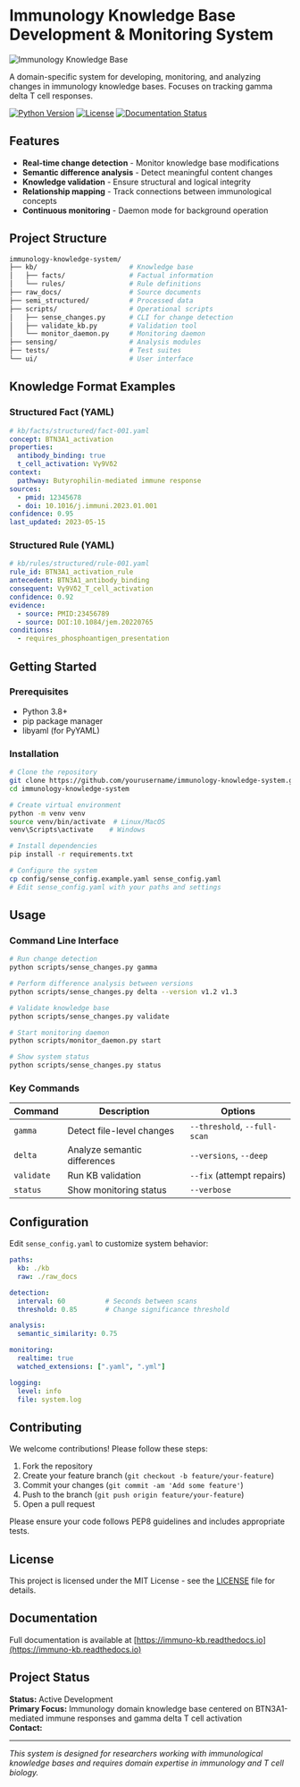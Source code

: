 
# Immunology Knowledge Base Development & Monitoring System

<!-- Replace with actual image -->
![Immunology Knowledge Base](https://via.placeholder.com/800x200/0066CC/FFFFFF?text=Immunology+Knowledge+Base)

A domain-specific system for developing, monitoring, and analyzing changes in immunology knowledge bases. Focuses on tracking  gamma delta T cell responses.

[![Python Version](https://img.shields.io/badge/python-3.8%2B-blue.svg)](https://python.org)
[![License](https://img.shields.io/badge/license-MIT-green.svg)](LICENSE)
[![Documentation Status](https://readthedocs.org/projects/gamma-delta-sense/badge/?version=latest)](https://gamma-delta-sense.readthedocs.io/en/latest/?badge=latest)

## Features

- **Real-time change detection** - Monitor knowledge base modifications
- **Semantic difference analysis** - Detect meaningful content changes
- **Knowledge validation** - Ensure structural and logical integrity
- **Relationship mapping** - Track connections between immunological concepts
- **Continuous monitoring** - Daemon mode for background operation

## Project Structure

```bash
immunology-knowledge-system/
├── kb/                       # Knowledge base
│   ├── facts/                # Factual information
│   └── rules/                # Rule definitions
├── raw_docs/                 # Source documents
├── semi_structured/          # Processed data
├── scripts/                  # Operational scripts
│   ├── sense_changes.py      # CLI for change detection
│   ├── validate_kb.py        # Validation tool
│   └── monitor_daemon.py     # Monitoring daemon
├── sensing/                  # Analysis modules
├── tests/                    # Test suites
└── ui/                       # User interface
```

## Knowledge Format Examples

### Structured Fact (YAML)

```yaml
# kb/facts/structured/fact-001.yaml
concept: BTN3A1_activation
properties:
  antibody_binding: true
  t_cell_activation: Vγ9Vδ2
context: 
  pathway: Butyrophilin-mediated immune response
sources:
  - pmid: 12345678
  - doi: 10.1016/j.immuni.2023.01.001
confidence: 0.95
last_updated: 2023-05-15
```

### Structured Rule (YAML)

```yaml
# kb/rules/structured/rule-001.yaml
rule_id: BTN3A1_activation_rule
antecedent: BTN3A1_antibody_binding
consequent: Vγ9Vδ2_T_cell_activation
confidence: 0.92
evidence:
  - source: PMID:23456789
  - source: DOI:10.1084/jem.20220765
conditions:
  - requires_phosphoantigen_presentation
```

## Getting Started

### Prerequisites

- Python 3.8+
- pip package manager
- libyaml (for PyYAML)

### Installation

```bash
# Clone the repository
git clone https://github.com/yourusername/immunology-knowledge-system.git
cd immunology-knowledge-system

# Create virtual environment
python -m venv venv
source venv/bin/activate  # Linux/MacOS
venv\Scripts\activate    # Windows

# Install dependencies
pip install -r requirements.txt

# Configure the system
cp config/sense_config.example.yaml sense_config.yaml
# Edit sense_config.yaml with your paths and settings
```

## Usage

### Command Line Interface

```bash
# Run change detection
python scripts/sense_changes.py gamma

# Perform difference analysis between versions
python scripts/sense_changes.py delta --version v1.2 v1.3

# Validate knowledge base
python scripts/sense_changes.py validate

# Start monitoring daemon
python scripts/monitor_daemon.py start

# Show system status
python scripts/sense_changes.py status
```

### Key Commands

| Command    | Description                  | Options                      |
|------------|------------------------------|------------------------------|
| `gamma`    | Detect file-level changes    | `--threshold`, `--full-scan` |
| `delta`    | Analyze semantic differences | `--versions`, `--deep`       |
| `validate` | Run KB validation            | `--fix` (attempt repairs)    |
| `status`   | Show monitoring status       | `--verbose`                  |

## Configuration

Edit `sense_config.yaml` to customize system behavior:

```yaml
paths:
  kb: ./kb
  raw: ./raw_docs

detection:
  interval: 60          # Seconds between scans
  threshold: 0.85       # Change significance threshold

analysis:
  semantic_similarity: 0.75

monitoring:
  realtime: true
  watched_extensions: [".yaml", ".yml"]

logging:
  level: info
  file: system.log
```

## Contributing

We welcome contributions! Please follow these steps:

1. Fork the repository
2. Create your feature branch (`git checkout -b feature/your-feature`)
3. Commit your changes (`git commit -am 'Add some feature'`)
4. Push to the branch (`git push origin feature/your-feature`)
5. Open a pull request

Please ensure your code follows PEP8 guidelines and includes appropriate tests.

## License

This project is licensed under the MIT License - see the [LICENSE](LICENSE) file for details.

## Documentation

Full documentation is available at [https://immuno-kb.readthedocs.io](https://immuno-kb.readthedocs.io)

## Project Status

**Status:** Active Development  
**Primary Focus:** Immunology domain knowledge base centered on BTN3A1-mediated immune responses and gamma delta T cell activation  
**Contact:** 

---

*This system is designed for researchers working with immunological knowledge bases and requires domain expertise in immunology and T cell biology.*

